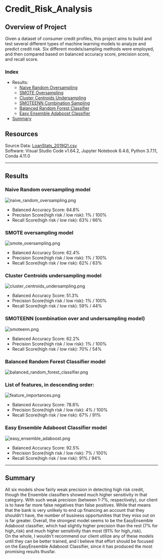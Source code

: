 # Credit_Risk_Analysis

## Overview of Project

Given a dataset of consumer credit profiles, this project aims to build and test several different types of machine learning models to analyze and predict credit risk.  Six different models/sampling methods were employed, and then compared based on balanced accuracy score, precision score, and recall score.

### Index

- Results:
    - [Naive Random Oversampling](#naive-random-oversampling-model)
    - [SMOTE Oversampling](#smote-oversampling-model)
    - [Cluster Centroids Undersampling](#cluster-centroids-undersampling-model)
    - [SMOTEENN Combination Sampling](#smoteenn-combination-over-and-undersampling-model)
    - [Balanced Random Forest Classifier](#balanced-random-forest-classifier-model)
    - [Easy Ensemble Adaboost Classifier](#easy-ensemble-adaboost-classifier-model)
- [Summary](#summary)

## Resources

Source Data: [LoanStats_2019Q1.csv](https://github.com/ZeroDarkHardy/Credit_Risk_Analysis/blob/main/resources/LoanStats_2019Q1.csv)<br/>
Software: Visual Studio Code v1.64.2, Jupyter Notebook 6.4.6, Python 3.7.11, Conda 4.11.0

---

## Results

### Naive Random oversampling model

![naive_random_oversampling.png](https://github.com/ZeroDarkHardy/Credit_Risk_Analysis/blob/main/images/naive_random_oversampling.png)<br/>
- Balanced Accuracy Score: 64.8%<br/>
- Precision Score(high risk / low risk): 1% / 100%<br/>
- Recall Score(high risk / low risk): 63% / 66%<br/>

### SMOTE oversampling model

![smote_oversampling.png](https://github.com/ZeroDarkHardy/Credit_Risk_Analysis/blob/main/images/smote_oversampling.png)<br/>
- Balanced Accuracy Score: 62.4%<br/>
- Precision Score(high risk / low risk): 1% / 100%<br/>
- Recall Score(high risk / low risk): 62% / 63%<br/>

### Cluster Centroids undersampling model

![cluster_centroids_undersampling.png](https://github.com/ZeroDarkHardy/Credit_Risk_Analysis/blob/main/images/cluster_centroids_undersampling.png)<br/>
- Balanced Accuracy Score: 51.3%<br/>
- Precision Score(high risk / low risk): 1% / 100%<br/>
- Recall Score(high risk / low risk): 59% / 44%<br/>

### SMOTEENN (combination over and undersampling model)

![smoteenn.png](https://github.com/ZeroDarkHardy/Credit_Risk_Analysis/blob/main/images/smoteenn.png)<br/>
- Balanced Accuracy Score: 62.2%<br/>
- Precision Score(high risk / low risk): 1% / 100%<br/>
- Recall Score(high risk / low risk): 70% / 54%<br/>

### Balanced Random Forest Classifier model

![balanced_random_forest_classifier.png](https://github.com/ZeroDarkHardy/Credit_Risk_Analysis/blob/main/images/balanced_random_forest_classifier.png)<br/>

### List of features, in descending order:
![feature_importances.png](https://github.com/ZeroDarkHardy/Credit_Risk_Analysis/blob/main/images/feature_importances.png)<br/>
- Balanced Accuracy Score: 78.8%<br/>
- Precision Score(high risk / low risk): 4% / 100%<br/>
- Recall Score(high risk / low risk): 67% / 91%<br/>

### Easy Ensemble Adaboost Classifier model

![easy_ensemble_adaboost.png](https://github.com/ZeroDarkHardy/Credit_Risk_Analysis/blob/main/images/easy_ensemble_adaboost.png)<br/>
- Balanced Accuracy Score: 92.5%<br/>
- Precision Score(high risk / low risk): 7% / 100%<br/>
- Recall Score(high risk / low risk): 91% / 94%<br/>

---

## Summary

All six models show fairly weak precision in detecting high risk credit, though the Ensemble classifiers showed much higher sensitivity in that category. With such weak precision (between 1-7%, respectively), our client is to have far more false negatives than false positives.  While that means that the bank is very unlikely to end up financing an account that they shouldn't have, the number of business opportunities that they miss out on is far greater.  Overall, the strongest model seems to be the EasyEnsemble Adaboost classifier, which had slightly higher precision than the rest (7% for high_risk) and much higher sensitivity than most (91% for high_risk).<br/>
On the whole, I wouldn't recommend our client utilize any of these models until they can be better trained, and I believe that effort should be focused on the EasyEnsemble Adaboost Classifier, since it has produced the most promising results thusfar.